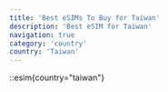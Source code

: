 ```yaml
---
title: 'Best eSIMs To Buy for Taiwan'
description: 'Best eSIM for Taiwan'
navigation: true
category: 'country'
country: 'Taiwan'
---
```


::esim{country="taiwan"}
